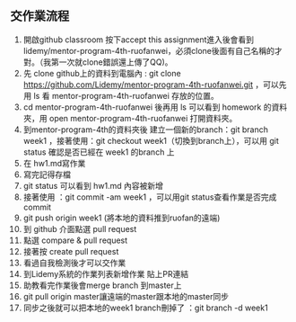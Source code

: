 ## 交作業流程
1. 開啟github classroom 按下accept this assignment進入後會看到 lidemy/mentor-program-4th-ruofanwei，必須clone後面有自己名稱的才對。（我第一次就clone錯誤還上傳了QQ)。
2. 先 clone github上的資料到電腦內 : git clone  https://github.com/Lidemy/mentor-program-4th-ruofanwei.git ，可以先用 ls 看 mentor-program-4th-ruofanwei 存放的位置。
3. cd mentor-program-4th-ruofanwei 後再用 ls 可以看到 homework 的資料夾，用 open mentor-program-4th-ruofanwei 打開資料夾。
4. 到mentor-program-4th的資料夾後 建立一個新的branch：git branch week1 ，接著使用：git checkout week1（切換到branch上），可以用 git status 確認是否已經在 week1 的branch 上
5. 在 hw1.md寫作業
6. 寫完記得存檔
7. git status 可以看到 hw1.md 內容被新增
8. 接著使用 ：git commit -am week1  ，可以用git status查看作業是否完成 commit
9. git push origin week1 (將本地的資料推到ruofan的遠端)
10. 到 github 介面點選 pull request
11. 點選 compare & pull request 
12. 接著按 create pull request 
13. 看過自我檢測後才可以交作業
14. 到Lidemy系統的作業列表新增作業 貼上PR連結
15. 助教看完作業後會merge branch 到master上
16. git pull origin master讓遠端的master跟本地的master同步
17. 同步之後就可以把本地的week1 branch刪掉了 ：git branch -d week1
